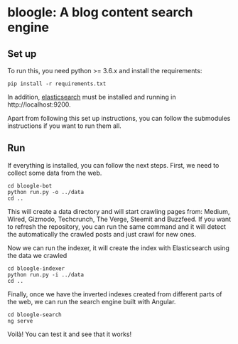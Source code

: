 # bloogle: A blog content search engine

## Set up
To run this, you need python >= 3.6.x and install the requirements:
```
pip install -r requirements.txt
```

In addition, [elasticsearch](https://www.elastic.co/downloads/elasticsearch) must be installed and running in http://localhost:9200.

Apart from following this set up instructions, you can follow the submodules instructions if you want to run them all.

## Run
If everything is installed, you can follow the next steps. First, we need to collect some data from the web.

~~~
cd bloogle-bot
python run.py -o ../data
cd ..
~~~

This will create a data directory and will start crawling pages from: Medium, Wired, Gizmodo, Techcrunch, The Verge, Steemit and Buzzfeed. If you want to refresh the repository, you can run the same command and it will detect the automatically the crawled posts and just crawl for new ones.

Now we can run the indexer, it will create the index with Elasticsearch using the data we crawled

~~~
cd bloogle-indexer
python run.py -i ../data
cd ..
~~~

Finally, once we have the inverted indexes created from different parts of the web, we can run the search engine built with Angular.

~~~
cd bloogle-search
ng serve
~~~

Voilà! You can test it and see that it works!
